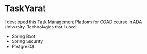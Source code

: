 # TaskYarat
I developed this Task Management Platform for OOAD course in ADA 
University. Technologies that I used:
- Spring Boot
- Spring Security
- PostgreSQL
